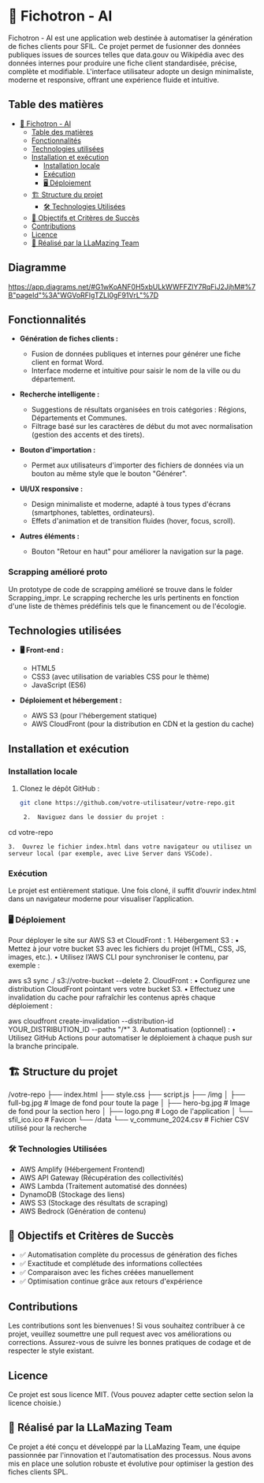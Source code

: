 # 📌 Fichotron - AI

Fichotron - AI est une application web destinée à automatiser la génération de fiches clients pour SFIL. Ce projet permet de fusionner des données publiques issues de sources telles que data.gouv ou Wikipédia avec des données internes pour produire une fiche client standardisée, précise, complète et modifiable. L'interface utilisateur adopte un design minimaliste, moderne et responsive, offrant une expérience fluide et intuitive.

## Table des matières

- [📌 Fichotron - AI](#-fichotron---ai)
  - [Table des matières](#table-des-matières)
  - [Fonctionnalités](#fonctionnalités)
  - [Technologies utilisées](#technologies-utilisées)
  - [Installation et exécution](#installation-et-exécution)
    - [Installation locale](#installation-locale)
    - [Exécution](#exécution)
    - [🖥️ Déploiement](#️-déploiement)
  - [🏗️ Structure du projet](#️-structure-du-projet)
    - [🛠️ Technologies Utilisées](#️-technologies-utilisées)
  - [🎯 Objectifs et Critères de Succès](#-objectifs-et-critères-de-succès)
  - [Contributions](#contributions)
  - [Licence](#licence)
  - [🚀 Réalisé par la LLaMazing Team](#-réalisé-par-la-llamazing-team)

## Diagramme

https://app.diagrams.net/#G1wKoANF0H5xbULkWWFFZlY7RqFiJ2JjhM#%7B"pageId"%3A"WGVoRFlgTZLI0gF91VrL"%7D

## Fonctionnalités

- **Génération de fiches clients :** 
  - Fusion de données publiques et internes pour générer une fiche client en format Word.
  - Interface moderne et intuitive pour saisir le nom de la ville ou du département.
  
- **Recherche intelligente :**
  - Suggestions de résultats organisées en trois catégories : Régions, Départements et Communes.
  - Filtrage basé sur les caractères de début du mot avec normalisation (gestion des accents et des tirets).

- **Bouton d'importation :**
  - Permet aux utilisateurs d'importer des fichiers de données via un bouton au même style que le bouton "Générer".

- **UI/UX responsive :**
  - Design minimaliste et moderne, adapté à tous types d'écrans (smartphones, tablettes, ordinateurs).
  - Effets d'animation et de transition fluides (hover, focus, scroll).

- **Autres éléments :**
  - Bouton "Retour en haut" pour améliorer la navigation sur la page.

### Scrapping amélioré proto
Un prototype de code de scrapping amélioré se trouve dans le folder Scrapping_impr.
Le scrapping recherche les urls pertinents en fonction d'une liste de thèmes prédéfinis tels que le financement ou de l'écologie.
  
## Technologies utilisées

- **🖥️ Front-end :**
  - HTML5
  - CSS3 (avec utilisation de variables CSS pour le thème)
  - JavaScript (ES6)
  
- **Déploiement et hébergement :**
  - AWS S3 (pour l'hébergement statique)
  - AWS CloudFront (pour la distribution en CDN et la gestion du cache)

## Installation et exécution

### Installation locale

1. Clonez le dépôt GitHub :
   ```bash
   git clone https://github.com/votre-utilisateur/votre-repo.git

    2.	Naviguez dans le dossier du projet :

cd votre-repo


    3.	Ouvrez le fichier index.html dans votre navigateur ou utilisez un serveur local (par exemple, avec Live Server dans VSCode).

### Exécution

Le projet est entièrement statique. Une fois cloné, il suffit d’ouvrir index.html dans un navigateur moderne pour visualiser l’application.

### 🖥️ Déploiement

Pour déployer le site sur AWS S3 et CloudFront :
    1.	Hébergement S3 :
    •	Mettez à jour votre bucket S3 avec les fichiers du projet (HTML, CSS, JS, images, etc.).
    •	Utilisez l’AWS CLI pour synchroniser le contenu, par exemple :

aws s3 sync ./ s3://votre-bucket --delete
    2.	CloudFront :
    •	Configurez une distribution CloudFront pointant vers votre bucket S3.
    •	Effectuez une invalidation du cache pour rafraîchir les contenus après chaque déploiement :

aws cloudfront create-invalidation --distribution-id YOUR_DISTRIBUTION_ID --paths "/*"
    3.	Automatisation (optionnel) :
    •	Utilisez GitHub Actions pour automatiser le déploiement à chaque push sur la branche principale.

## 🏗️ Structure du projet

/votre-repo
├── index.html
├── style.css
├── script.js
├── /img
│   ├── full-bg.jpg         # Image de fond pour toute la page
│   ├── hero-bg.jpg         # Image de fond pour la section hero
│   ├── logo.png            # Logo de l'application
│   └── sfil_ico.ico        # Favicon
└── /data
    └── v_commune_2024.csv  # Fichier CSV utilisé pour la recherche

### 🛠️ Technologies Utilisées
- AWS Amplify (Hébergement Frontend)
- AWS API Gateway (Récupération des collectivités)
- AWS Lambda (Traitement automatisé des données)
- DynamoDB (Stockage des liens)
- AWS S3 (Stockage des résultats de scraping)
- AWS Bedrock (Génération de contenu)

## 🎯 Objectifs et Critères de Succès
- ✅ Automatisation complète du processus de génération des fiches
- ✅ Exactitude et complétude des informations collectées
- ✅ Comparaison avec les fiches créées manuellement
- ✅ Optimisation continue grâce aux retours d'expérience

## Contributions

Les contributions sont les bienvenues !
Si vous souhaitez contribuer à ce projet, veuillez soumettre une pull request avec vos améliorations ou corrections. Assurez-vous de suivre les bonnes pratiques de codage et de respecter le style existant.

## Licence

Ce projet est sous licence MIT.
(Vous pouvez adapter cette section selon la licence choisie.)

## 🚀 Réalisé par la LLaMazing Team

Ce projet a été conçu et développé par la LLaMazing Team, une équipe passionnée par l'innovation et l'automatisation des processus. Nous avons mis en place une solution robuste et évolutive pour optimiser la gestion des fiches clients SPL.